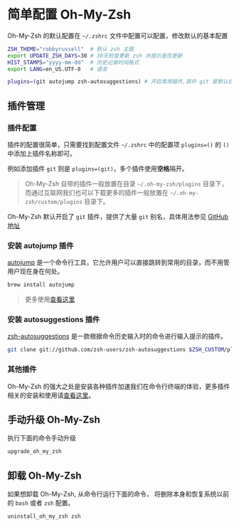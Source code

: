 # 简单配置 Oh-My-Zsh

Oh-My-Zsh 的默认配置在 `~/.zshrc` 文件中配置可以配置，修改默认的基本配置

```bash
ZSH_THEME="robbyrussell"  # 默认 zsh 主题
export UPDATE_ZSH_DAYS=30 # 30天检查更新 zsh 并提示是否更新
HIST_STAMPS="yyyy-mm-dd"  # 历史记录时间格式
export LANG=en_US.UTF-8   # 语言

plugins=(git autojump zsh-autosuggestions) # 开启常用插件,其中 git 是默认自带，其他两个的安装在下面有介绍
```

## 插件管理

### 插件配置

插件的配置很简单，只需要找到配置文件 `~/.zshrc` 中的配置项 `plugins=()` 的 `()` 中添加上插件名称即可。

例如添加插件 `git` 则是 `plugins=(git)`，多个插件使用**空格**隔开。

> Oh-My-Zsh 自带的插件一般放置在目录 `~/.oh-my-zsh/plugins` 目录下，而通过互联网我们也可以下载更多的插件一般放置在 `~/.oh-my-zsh/custom/plugins` 目录下。

Oh-My-Zsh 默认开启了 `git` 插件，提供了大量 `git` 别名，具体用法参见 [GitHub 地址](https://github.com/robbyrussell/oh-my-zsh/wiki/Plugin:git)

### 安装 autojump 插件

[autojump](https://github.com/wting/autojump) 是一个命令行工具，它允许用户可以直接跳转到常用的目录，而不用管用户现在身在何处。

```bash
brew install autojump
```

> 更多使用[查看这里](https://github.com/curder/blog/blob/master/others/how-to-use-autojump-plugin.md)

### 安装 autosuggestions 插件

[zsh-autosuggestions](https://github.com/zsh-users/zsh-autosuggestions) 是一款根据命令历史输入时的命令进行输入提示的插件。

```bash
git clone git://github.com/zsh-users/zsh-autosuggestions $ZSH_CUSTOM/plugins/zsh-autosuggestions
```

### 其他插件

Oh-My-Zsh 的强大之处是安装各种插件加速我们在命令行终端的体验，更多插件相关的安装和使用请[查看这里](https://github.com/curder/blog/blob/master/others/oh-my-zsh-common-plugins.md)。

## 手动升级 Oh-My-Zsh

执行下面的命令手动升级

```bash
upgrade_oh_my_zsh
```

## 卸载 Oh-My-Zsh

如果想卸载 Oh-My-Zsh, 从命令行运行下面的命令， 将删除本身和恢复系统以前的 `bash` 或者 `zsh` 配置。

```bash
uninstall_oh_my_zsh zsh
```

